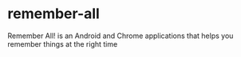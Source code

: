 remember-all
============

Remember All! is an Android and Chrome applications that helps you remember things at the right time
